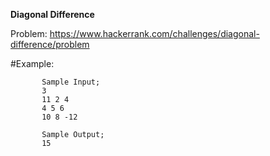 **Diagonal Difference**

Problem: https://www.hackerrank.com/challenges/diagonal-difference/problem

#Example:

           Sample Input;
           3
           11 2 4
           4 5 6
           10 8 -12
           
           Sample Output;
           15
